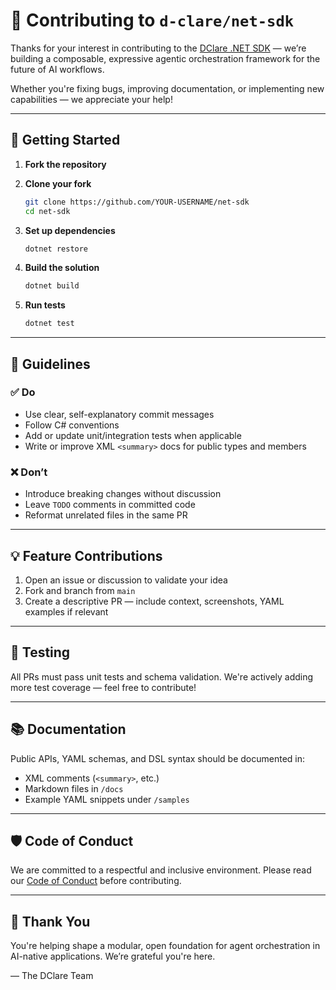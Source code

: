 ﻿# 👥 Contributing to `d-clare/net-sdk`

Thanks for your interest in contributing to the [DClare .NET SDK](https://github.com/d-clare/sdk-net) — we’re building a composable, expressive agentic orchestration framework for the future of AI workflows.

Whether you're fixing bugs, improving documentation, or implementing new capabilities — we appreciate your help!

---

## 🚀 Getting Started

1. **Fork the repository**
2. **Clone your fork**  
   ```bash
   git clone https://github.com/YOUR-USERNAME/net-sdk
   cd net-sdk
   ```

3. **Set up dependencies**  
   ```bash
   dotnet restore
   ```

4. **Build the solution**  
   ```bash
   dotnet build
   ```

5. **Run tests**  
   ```bash
   dotnet test
   ```

---

## 🧠 Guidelines

### ✅ Do

- Use clear, self-explanatory commit messages
- Follow C# conventions
- Add or update unit/integration tests when applicable
- Write or improve XML `<summary>` docs for public types and members

### ❌ Don’t

- Introduce breaking changes without discussion
- Leave `TODO` comments in committed code
- Reformat unrelated files in the same PR

---

## 💡 Feature Contributions

1. Open an issue or discussion to validate your idea
2. Fork and branch from `main`
3. Create a descriptive PR — include context, screenshots, YAML examples if relevant

---

## 🧪 Testing

All PRs must pass unit tests and schema validation. We're actively adding more test coverage — feel free to contribute!

---

## 📚 Documentation

Public APIs, YAML schemas, and DSL syntax should be documented in:

- XML comments (`<summary>`, etc.)
- Markdown files in `/docs`
- Example YAML snippets under `/samples`

---

## 🛡️ Code of Conduct

We are committed to a respectful and inclusive environment. Please read our [Code of Conduct](./CODE_OF_CONDUCT.md) before contributing.

---

## 🙏 Thank You

You're helping shape a modular, open foundation for agent orchestration in AI-native applications. We’re grateful you're here.

— The DClare Team
